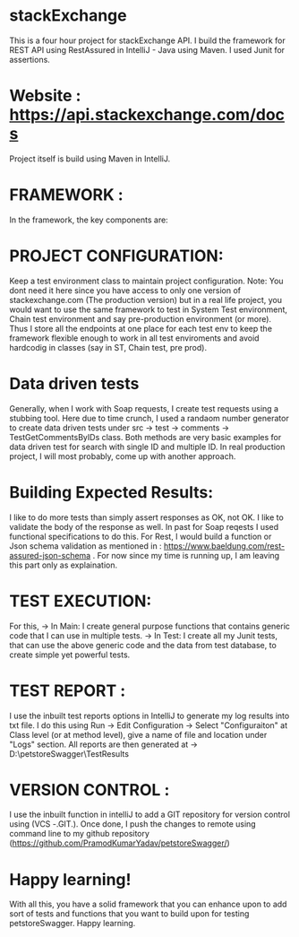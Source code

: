 # stackExchange

This is a four hour project for stackExchange API. I build the framework for REST API using RestAssured in IntelliJ - Java using Maven. I used Junit for assertions.

# Website : https://api.stackexchange.com/docs
Project itself is build using Maven in IntelliJ.

# FRAMEWORK :
In the framework, the key components are:

# PROJECT CONFIGURATION:
Keep a test environment class to maintain project configuration. Note: You dont need it here since you have access to only one version of stackexchange.com (The production version) but in a real life project, you would want to use the same framework to test in System Test environment, Chain test environment and say pre-production environment (or more). Thus I store all the endpoints at one place for each test env to keep the framework flexible enough to work in all test enviroments and avoid hardcodig in classes (say in ST, Chain test, pre prod).

# Data driven tests
Generally, when I work with Soap requests, I create test requests using a stubbing tool. Here due to time crunch, I used a randaom number generator to create data driven tests under src -> test -> comments -> TestGetCommentsByIDs class. Both methods are very basic examples for data driven test for search with single ID and multiple ID. In real production project, I will most probably, come up with another approach. 

# Building Expected Results:
I like to do more tests than simply assert responses as OK, not OK. I like to validate the body of the response as well. In past for Soap reqests I used functional specifications to do this. For Rest, I would build a function or Json schema validation as mentioned in : https://www.baeldung.com/rest-assured-json-schema . For now since my time is running up, I am leaving this part only as explaination. 

# TEST EXECUTION:
For this, 
-> In Main: I create general purpose functions that contains generic code that I can use in multiple tests. 
-> In Test: I create all my Junit tests, that can use the above generic code and the data from test database, to create simple yet powerful tests.

# TEST REPORT :
I use the inbuilt test reports options in IntelliJ to generate my log results into txt file. I do this using Run -> Edit Configuration -> Select "Configuraiton" at Class level (or at method level), give a name of file and location under "Logs" section.
All reports are then generated at -> D:\petstoreSwagger\TestResults 

# VERSION CONTROL :
I use the inbuilt function in intelliJ to add a GIT repository for version control using (VCS -.GIT.). Once done, I push the changes to remote using command line to my github repository (https://github.com/PramodKumarYadav/petstoreSwagger/)

# Happy learning!
With all this, you have a solid framework that you can enhance upon to add sort of tests and functions that you want to build upon for testing petstoreSwagger. Happy learning.
